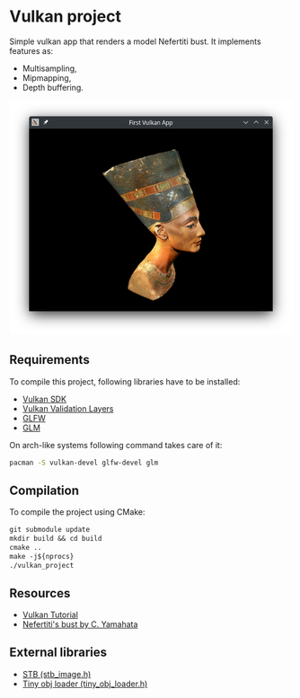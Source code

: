 # Vulkan project
Simple vulkan app that renders a model Nefertiti bust. It implements features as:
- Multisampling,
- Mipmapping,
- Depth buffering.

![Main window](screenshots/main_window_7.png)

## Requirements
To compile this project, following libraries have to be installed:
- [Vulkan SDK](https://github.com/LunarG/VulkanTools)
- [Vulkan Validation Layers](https://github.com/KhronosGroup/Vulkan-ValidationLayers)
- [GLFW](https://github.com/glfw/glfw)
- [GLM](https://github.com/g-truc/glm)

On arch-like systems following command takes care of it:
```bash
pacman -S vulkan-devel glfw-devel glm
```
## Compilation
To compile the project using CMake:
```
git submodule update
mkdir build && cd build
cmake ..
make -j${nprocs}
./vulkan_project
```

## Resources
- [Vulkan Tutorial](https://vulkan-tutorial.com/)
- [Nefertiti's bust by C. Yamahata](https://sketchfab.com/3d-models/nefertitis-bust-like-in-the-museum-ce5b14926e494558ab584375a8d63ca7)

## External libraries
- [STB (stb_image.h)](https://github.com/nothings/stb/blob/master/stb_image.h)
- [Tiny obj loader (tiny_obj_loader.h)](https://github.com/tinyobjloader/tinyobjloader/blob/release/tiny_obj_loader.h)
